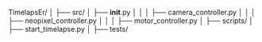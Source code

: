 TimelapsEr/
│
├── src/
│   ├── __init__.py
│   │
│   ├── camera_controller.py
│   │
│   ├── neopixel_controller.py
│   │
│   ├── motor_controller.py
│
├── scripts/
│   ├── start_timelapse.py
│
├── tests/

